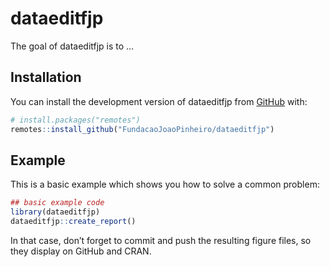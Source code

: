 
<!-- README.md is generated from README.Rmd. Please edit that file -->

# dataeditfjp

<!-- badges: start -->
<!-- badges: end -->

The goal of dataeditfjp is to …

## Installation

You can install the development version of dataeditfjp from
[GitHub](https://github.com/) with:

``` r
# install.packages("remotes")
remotes::install_github("FundacaoJoaoPinheiro/dataeditfjp")
```

## Example

This is a basic example which shows you how to solve a common problem:

``` r
## basic example code
library(dataeditfjp)
dataeditfjp::create_report()
```

In that case, don’t forget to commit and push the resulting figure
files, so they display on GitHub and CRAN.
